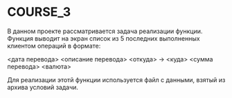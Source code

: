 # COURSE_3
В данном проекте рассматривается задача реализации функции.
Функция выводит на экран список из 5 последних выполненных клиентом операций в формате:

<дата перевода> <описание перевода>
<откуда> -> <куда>
<сумма перевода> <валюта>

Для реализации этотй функции используется файл с данными, взятый из архива условий задачи.
